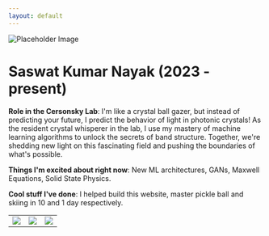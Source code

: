 ```yaml
---
layout: default
---
```


<!-- Replace `example_student` with your name -->
<img src="/website/assets/img/saswat_kumar_nayak.png" alt="Placeholder Image" class="center" style="max-width: 100%">

<!-- Replace `Example Student` with your name and include your start date-->
# **Saswat Kumar Nayak (2023 - present)**

<!-- Choose your title -- feel free to be professionally silly -->
**Role in the Cersonsky Lab**: I'm like a crystal ball gazer, but instead of predicting your future, I predict the behavior of light in photonic crystals! As the resident crystal whisperer in the lab, I use my mastery of machine learning algorithms to unlock the secrets of band structure. Together, we're shedding new light on this fascinating field and pushing the boundaries of what's possible. 

<!-- Name at least one research topic amongst this list -->
**Things I'm excited about right now**: New ML architectures, GANs, Maxwell Equations, Solid State Physics.

<!-- Ultimately, we'll use this section to
     include papers and talks, and contributions
     But for now put whatever you want -->
**Cool stuff I've done**: I helped build this website, master pickle ball and skiing in 10 and 1 day respectively.


<!-- If you have photos you would like to exhibit,
     save them as `/assets/member_images/your_name_photo_#.png`
     and replace example_student below -->

|      |      |      |
|:----:|:----:|:----:|
|![](/website/assets/img/saswat_kumar_nayak.png) | ![](/website/assets/img/example_student_2.png) | ![](/website/assets/img/example_student_3.png) | 




